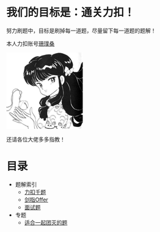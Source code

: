 # 我们的目标是：通关力扣！
努力刷题中，目标是刷掉每一道题，尽量留下每一道题的题解！


本人力扣账号[珊璞桑](https://leetcode-cn.com/u/bloodborne/)

![头像](pictures/others/avatar.png)

还请各位大佬多多指教！

# 目录
* 题解索引
    * [力扣千题](indexes/力扣千题.md)
    * [剑指Offer](indexes/剑指Offer.md)
    * [面试题](indexes/面试题.md)
* 专题
    * [适合一起团灭的题](indexes/类似题.md)